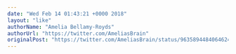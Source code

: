 ```yaml
---
date: "Wed Feb 14 01:43:21 +0000 2018"
layout: "like"
authorName: "Amelia Bellamy-Royds"
authorUrl: "https://twitter.com/AmeliasBrain"
originalPost: "https://twitter.com/AmeliasBrain/status/963589448406462464"
---
```

